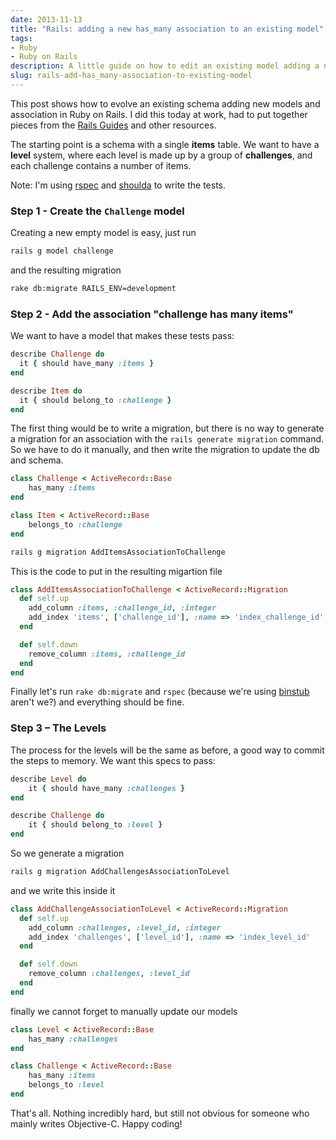 ```yaml
---
date: 2013-11-13
title: "Rails: adding a new has_many association to an existing model"
tags:
- Ruby
- Ruby on Rails
description: A little guide on how to edit an existing model adding a new has_many association
slug: rails-add-has_many-association-to-existing-model
---
```


This post shows how to evolve an existing schema adding new models and association in Ruby on Rails. I did this today at work, had to put together pieces from the [Rails Guides](http://guides.rubyonrails.org/index.html) and other resources.

The starting point is a schema with a single **items** table. We want to have a **level** system, where each level is made up by a group of **challenges**, and each challenge contains a number of items.

Note: I'm using [rspec](https://github.com/rspec/rspec) and [shoulda](https://github.com/thoughtbot/shoulda) to write the tests.

### Step 1 - Create the `Challenge` model

Creating a new empty model is easy, just run

```bash
rails g model challenge
```

and the resulting migration

```bash
rake db:migrate RAILS_ENV=development
```

### Step 2 - Add the association "challenge has many items"

We want to have a model that makes these tests pass:

```ruby
describe Challenge do
  it { should have_many :items }
end

describe Item do
  it { should belong_to :challenge }
end
```

The first thing would be to write a migration, but there is no way to generate a migration for an association with the `rails generate migration` command. So we have to do it manually, and then write the migration to update the db and schema.

```ruby
class Challenge < ActiveRecord::Base
	has_many :items
end

class Item < ActiveRecord::Base
	belongs_to :challenge
end
```

```bash
rails g migration AddItemsAssociationToChallenge
```

This is the code to put in the resulting migartion file

```ruby
class AddItemsAssociationToChallenge < ActiveRecord::Migration
  def self.up
  	add_column :items, :challenge_id, :integer
  	add_index 'items', ['challenge_id'], :name => 'index_challenge_id' 
  end

  def self.down
  	remove_column :items, :challenge_id
  end
end
```

Finally let's run `rake db:migrate` and `rspec` (because we're using [binstub](http://mislav.uniqpath.com/2013/01/understanding-binstubs/) aren't we?) and everything should be fine.

### Step 3 – The Levels

The process for the levels will be the same as before, a good way to commit the steps to memory. We want this specs to pass:

```ruby
describe Level do
	it { should have_many :challenges }
end

describe Challenge do
	it { should belong_to :level }
end
```

So we generate a migration

```bash
rails g migration AddChallengesAssociationToLevel
```

and we write this inside it

```ruby
class AddChallengeAssociationToLevel < ActiveRecord::Migration
  def self.up
  	add_column :challenges, :level_id, :integer
  	add_index 'challenges', ['level_id'], :name => 'index_level_id' 
  end

  def self.down
  	remove_column :challenges, :level_id
  end
end
```

finally we cannot forget to manually update our models

```ruby
class Level < ActiveRecord::Base
	has_many :challenges
end

class Challenge < ActiveRecord::Base
	has_many :items
	belongs_to :level
end
```

That's all. Nothing incredibly hard, but still not obvious for someone who mainly writes Objective-C. Happy coding!
